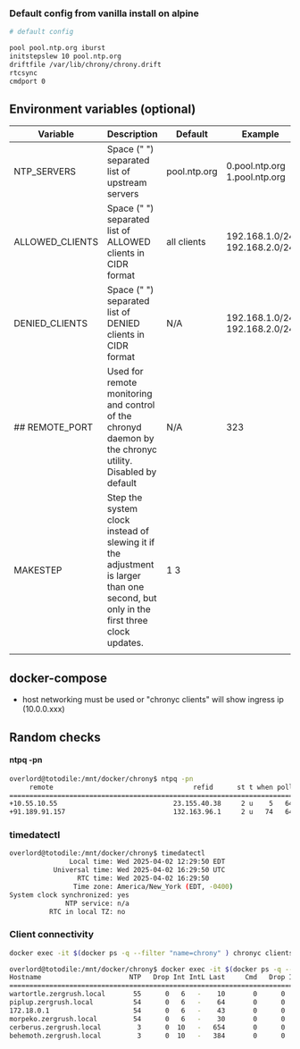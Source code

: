 ### Default config from vanilla install on alpine
```sh
# default config

pool pool.ntp.org iburst
initstepslew 10 pool.ntp.org
driftfile /var/lib/chrony/chrony.drift
rtcsync
cmdport 0
```

## Environment variables (optional)
| Variable | Description | Default | Example |
| - | - | - | - |
| NTP_SERVERS | Space (" ") separated list of upstream servers| pool.ntp.org | 0.pool.ntp.org 1.pool.ntp.org |
| ALLOWED_CLIENTS | Space (" ") separated list of ALLOWED clients in CIDR format | all clients | 192.168.1.0/24 192.168.2.0/24 |
| DENIED_CLIENTS | Space (" ") separated list of DENIED clients in CIDR format | N/A | 192.168.1.0/24 192.168.2.0/24 |
| ## REMOTE_PORT | Used for remote monitoring and control of the chronyd daemon by the chronyc utility.  Disabled by default | N/A | 323 |
| MAKESTEP | Step the system clock instead of slewing it if the adjustment is larger than one second, but only in the first three clock updates. | 1 3 | |
||||

## docker-compose
- host networking must be used or "chronyc clients" will show ingress ip (10.0.0.xxx)

## Random checks

#### <b>ntpq -pn</b>
```sh
overlord@totodile:/mnt/docker/chrony$ ntpq -pn
     remote                                   refid      st t when poll reach   delay   offset   jitter
=======================================================================================================
+10.55.10.55                             23.155.40.38     2 u    5   64  377   0.2578  -6.7002   2.0148
+91.189.91.157                           132.163.96.1     2 u   74   64  376  11.0259   0.2089   1.2271
```

### <b>timedatectl</b>
```sh
overlord@totodile:/mnt/docker/chrony$ timedatectl
               Local time: Wed 2025-04-02 12:29:50 EDT
           Universal time: Wed 2025-04-02 16:29:50 UTC
                 RTC time: Wed 2025-04-02 16:29:50
                Time zone: America/New_York (EDT, -0400)
System clock synchronized: yes
              NTP service: n/a
          RTC in local TZ: no
```

### <b>Client connectivity</b>
```sh
docker exec -it $(docker ps -q --filter "name=chrony" ) chronyc clients
```

```sh
overlord@totodile:/mnt/docker/chrony$ docker exec -it $(docker ps -q --filter "name=chrony" ) chronyc clients
Hostname                      NTP   Drop Int IntL Last     Cmd   Drop Int  Last
===============================================================================
wartortle.zergrush.local       55      0   6   -    10       0      0   -     -
piplup.zergrush.local          54      0   6   -    64       0      0   -     -
172.18.0.1                     54      0   6   -    43       0      0   -     -
morpeko.zergrush.local         54      0   6   -    30       0      0   -     -
cerberus.zergrush.local         3      0  10   -   654       0      0   -     -
behemoth.zergrush.local         3      0  10   -   384       0      0   -     -
```